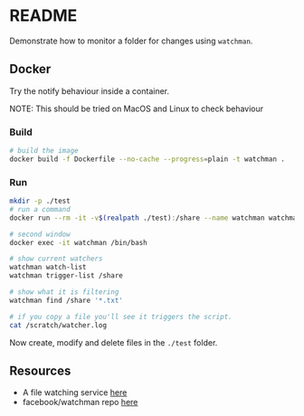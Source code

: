 # README

Demonstrate how to monitor a folder for changes using `watchman`.  

## Docker

Try the notify behaviour inside a container.  

NOTE: This should be tried on MacOS and Linux to check behaviour  

### Build

```sh
# build the image
docker build -f Dockerfile --no-cache --progress=plain -t watchman . 
```

### Run

```sh
mkdir -p ./test
# run a command 
docker run --rm -it -v$(realpath ./test):/share --name watchman watchman

# second window
docker exec -it watchman /bin/bash  

# show current watchers 
watchman watch-list
watchman trigger-list /share

# show what it is filtering 
watchman find /share '*.txt'

# if you copy a file you'll see it triggers the script.
cat /scratch/watcher.log 
```

Now create, modify and delete files in the `./test` folder.  

## Resources

* A file watching service [here](https://facebook.github.io/watchman/)  
* facebook/watchman repo [here](https://github.com/facebook/watchman)  
